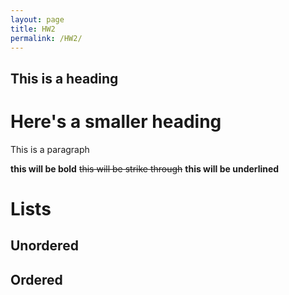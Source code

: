 ```yaml
---
layout: page
title: HW2
permalink: /HW2/
---
```


## This is a heading

# Here's a smaller heading

This is a paragraph

**this will be bold** ~~this will be strike through~~ **this will be underlined**

# Lists

## Unordered

## Ordered
